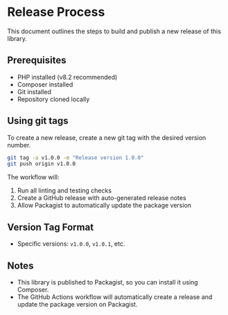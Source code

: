 # Release Process

This document outlines the steps to build and publish a new release of this library.

## Prerequisites

- PHP installed (v8.2 recommended)
- Composer installed
- Git installed
- Repository cloned locally

## Using git tags

To create a new release, create a new git tag with the desired version number.

```bash
git tag -a v1.0.0 -m "Release version 1.0.0"
git push origin v1.0.0
```

The workflow will:

1. Run all linting and testing checks
1. Create a GitHub release with auto-generated release notes
1. Allow Packagist to automatically update the package version

## Version Tag Format

- Specific versions: `v1.0.0`, `v1.0.1`, etc.

## Notes

- This library is published to Packagist, so you can install it using Composer.
- The GitHub Actions workflow will automatically create a release and update the package version on Packagist.
